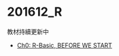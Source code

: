 # 201612_R

教材持續更新中
- [Ch0: R-Basic, BEFORE WE START](https://snexuz.github.io/201612_R/RBasic-0.html)

